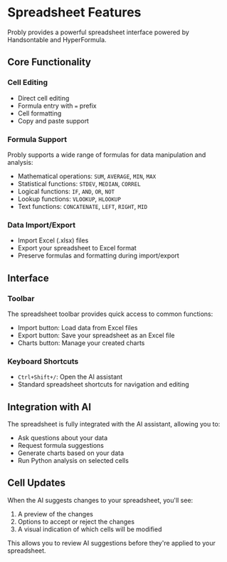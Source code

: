 # Spreadsheet Features

Probly provides a powerful spreadsheet interface powered by Handsontable and HyperFormula.

## Core Functionality

### Cell Editing

- Direct cell editing
- Formula entry with `=` prefix
- Cell formatting
- Copy and paste support

### Formula Support

Probly supports a wide range of formulas for data manipulation and analysis:

- Mathematical operations: `SUM`, `AVERAGE`, `MIN`, `MAX`
- Statistical functions: `STDEV`, `MEDIAN`, `CORREL`
- Logical functions: `IF`, `AND`, `OR`, `NOT`
- Lookup functions: `VLOOKUP`, `HLOOKUP`
- Text functions: `CONCATENATE`, `LEFT`, `RIGHT`, `MID`

### Data Import/Export

- Import Excel (.xlsx) files
- Export your spreadsheet to Excel format
- Preserve formulas and formatting during import/export

## Interface

### Toolbar

The spreadsheet toolbar provides quick access to common functions:

- Import button: Load data from Excel files
- Export button: Save your spreadsheet as an Excel file
- Charts button: Manage your created charts

### Keyboard Shortcuts

- `Ctrl+Shift+/`: Open the AI assistant
- Standard spreadsheet shortcuts for navigation and editing

## Integration with AI

The spreadsheet is fully integrated with the AI assistant, allowing you to:

- Ask questions about your data
- Request formula suggestions
- Generate charts based on your data
- Run Python analysis on selected cells

## Cell Updates

When the AI suggests changes to your spreadsheet, you'll see:

1. A preview of the changes
2. Options to accept or reject the changes
3. A visual indication of which cells will be modified

This allows you to review AI suggestions before they're applied to your spreadsheet.
